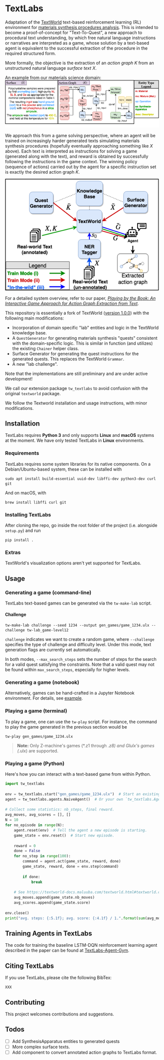 


# TextLabs
Adaptation of the [TextWorld](https://github.com/Microsoft/TextWorld) text-based reinforcement learning (RL) environment for [materials synthesis procedures analysis](https://www.synthesisproject.org/). This is intended to become a proof-of-concept for "Text-To-Quest", a new approach to procedural text understanding, by which free natural language instructions or narratives are interpreted as a game, whose solution by a text-based agent is equivalent to the successful extraction of the procedure in the required structured form.

More formally, the objective is the extraction of an *action graph* $K$ from an unstructured natural language *surface text* $X$.

An example from our materials science domain:
![](obj_example.png)

We approach this from a game solving perspective, where an agent will be trained on increasingly harder generated texts simulating materials synthesis procedures (hopefully eventually approaching something like $X$ above). Each text is interpreted as instructions for solving a game (generated along with the text), and reward is obtained by successfully following the instructions in the game context. The winning policy (sequence of actions) carried out by the agent for a specific instruction set is exactly the desired action graph $K$.

![](diagram-Github.png)

For a detailed system overview, refer to our paper, [_Playing by the Book: An Interactive Game Approach for Action Graph Extraction from Text_](https://arxiv.org/abs/1811.04319).

This repository is essentially a fork of TextWorld ([version 1.0.0](https://github.com/Microsoft/TextWorld/tree/1.0.0/tw_textlabs)) with the following main modifications:

 - Incorporation of domain specific "lab" entities and logic in the TextWorld knowledge base.
  - A `QuestGenerator` for generating materials synthesis "quests" consistent with the domain-specific logic. This is similar in function (and utilizes) the existing `Chainer` helper class.
 - Surface Generator for generating the quest instructions for the generated quests. This replaces the TextWorld `Grammar`.
 -  A new "lab challenge".

Note that the implementations are still preliminary and are under active development!

We call our extension package `tw_textlabs` to avoid confusion with the original `textworld` package.

We follow the Textworld installation and usage instructions, with minor modifications.

## Installation

TextLabs requires __Python 3__ and only supports __Linux__ and __macOS__ systems at the moment. We have only tested TextLabs in __Linux__ environments.

### Requirements

TextLabs requires some system libraries for its native components.
On a Debian/Ubuntu-based system, these can be installed with

    sudo apt install build-essential uuid-dev libffi-dev python3-dev curl git

And on macOS, with

    brew install libffi curl git

### Installing TextLabs

After cloning the repo, go inside the root folder of the project (i.e. alongside `setup.py`) and run

    pip install .

### Extras

TextWorld's visualization options aren't yet supported for TextLabs.


## Usage

### Generating a game (command-line)

TextLabs text-based games can be generated via the `tw-make-lab` script. 

#### Challenge

    tw-make-lab challenge --seed 1234 --output gen_games/game_1234.ulx --challenge tw-lab_game-level12

`challenge` indicates we want to create a random game, where `--challenge` specifies the type of challenge and difficulty level. Under this mode, text generation flags are currently set automatically.

In both modes, `--max_search_steps` sets the number of steps for the search for a valid quest satisfying the constraints. Note that a valid quest may not be found within `max_search_steps`, especially for higher levels.

### Generating a game (notebook)

Alternatively, games can be hand-crafted in a Jupyter Notebook environment. For details, see [example](notebooks/build-lab-game-demo.ipynb).

### Playing a game (terminal)

To play a game, one can use the `tw-play` script. For instance, the command to play the game generated in the previous section would be

    tw-play gen_games/game_1234.ulx

> **Note:** Only Z-machine's games (*.z1 through *.z8) and Glulx's games (*.ulx) are supported.

### Playing a game (Python)

Here's how you can interact with a text-based game from within Python.

```python
import tw_textlabs

env = tw_textlabs.start("gen_games/game_1234.ulx")  # Start an existing game.
agent = tw_textlabs.agents.NaiveAgent()  # Or your own `tw_textlabs.Agent` subclass.

# Collect some statistics: nb_steps, final reward.
avg_moves, avg_scores = [], []
N = 10
for no_episode in range(N):
    agent.reset(env)  # Tell the agent a new episode is starting.
    game_state = env.reset()  # Start new episode.

    reward = 0
    done = False
    for no_step in range(100):
        command = agent.act(game_state, reward, done)
        game_state, reward, done = env.step(command)

        if done:
            break

    # See https://textworld-docs.maluuba.com/textworld.html#textworld.core.GameState
    avg_moves.append(game_state.nb_moves)
    avg_scores.append(game_state.score)

env.close()
print("avg. steps: {:5.1f}; avg. score: {:4.1f} / 1.".format(sum(avg_moves)/N, sum(avg_scores)/N))
```
## Training Agents in TextLabs
The code for training the baseline LSTM-DQN reinforcement learning agent described in the paper can be found at [TextLabs-Agent-Gym](https://github.com/ronentk/TextLabs-Agent-Gym).

## Citing TextLabs
If you use TextLabs, please cite the following BibTex:
```
XXX
```

## Contributing

This project welcomes contributions and suggestions.

## Todos
- [ ] Add SynthesisApparatus entities to generated quests
- [ ] More complex surface texts.
- [ ] Add component to convert annotated action graphs to TextLabs format.
